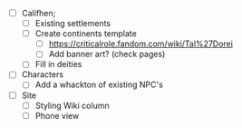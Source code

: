- [ ] Califhen;
	- [ ] Existing settlements
	- [ ] Create continents template
		- [ ] https://criticalrole.fandom.com/wiki/Tal%27Dorei
		- [ ] Add banner art? (check pages)
	- [ ] Fill in deities
- [ ] Characters
	- [ ] Add a whackton of existing NPC's
- [ ] Site
	- [ ] Styling Wiki column
	- [ ] Phone view